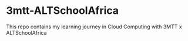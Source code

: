 # 3mtt-ALTSchoolAfrica
This repo contains my learning journey in Cloud Computing with 3MTT x ALTSchoolAfrica
